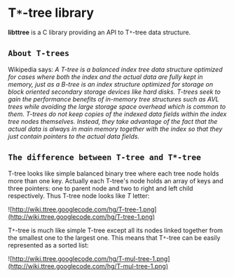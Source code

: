 # T`*`-tree library #

**libttree** is a C library providing an API to T`*`-tree data structure.

## `About T-trees` ##
Wikipedia says:
_A T-tree is a balanced index tree data structure optimized for cases where both the index and the actual data are fully kept in memory, just as a B-tree is an index structure optimized for storage on block oriented secondary storage devices like hard disks. T-trees seek to gain the performance benefits of in-memory tree structures such as AVL trees while avoiding the large storage space overhead which is common to them.
T-trees do not keep copies of the indexed data fields within the index tree nodes themselves. Instead, they take advantage of the fact that the actual data is always in main memory together with the index so that they just contain pointers to the actual data fields._

## `The difference between T-tree and T*-tree` ##
T-tree looks like simple balanced binary tree where each tree node holds more than one key. Actually each T-tree's node holds an array of keys and three pointers: one to parent node and two to right and left child respectively. Thus T-tree node looks like _T_ letter:


![http://wiki.ttree.googlecode.com/hg/T-tree-1.png](http://wiki.ttree.googlecode.com/hg/T-tree-1.png)

T`*`-tree is much like simple T-tree except all its nodes linked together from the smallest one to the largest one. This means that T`*`-tree can be easily represented as a sorted list:


![http://wiki.ttree.googlecode.com/hg/T-mul-tree-1.png](http://wiki.ttree.googlecode.com/hg/T-mul-tree-1.png)